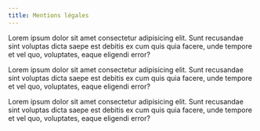```yaml
---
title: Mentions légales
---
```

Lorem ipsum dolor sit amet consectetur adipisicing elit. Sunt recusandae sint voluptas dicta saepe est debitis ex cum quis quia facere, unde tempore et vel quo, voluptates, eaque eligendi error?

Lorem ipsum dolor sit amet consectetur adipisicing elit. Sunt recusandae sint voluptas dicta saepe est debitis ex cum quis quia facere, unde tempore et vel quo, voluptates, eaque eligendi error?

Lorem ipsum dolor sit amet consectetur adipisicing elit. Sunt recusandae sint voluptas dicta saepe est debitis ex cum quis quia facere, unde tempore et vel quo, voluptates, eaque eligendi error?
